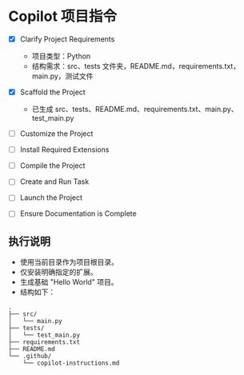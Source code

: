 
# Copilot 项目指令

- [x] Clarify Project Requirements
  - 项目类型：Python
  - 结构需求：src、tests 文件夹，README.md，requirements.txt，main.py，测试文件

- [x] Scaffold the Project
  - 已生成 src、tests、README.md、requirements.txt、main.py、test_main.py

- [ ] Customize the Project
- [ ] Install Required Extensions
- [ ] Compile the Project
- [ ] Create and Run Task
- [ ] Launch the Project
- [ ] Ensure Documentation is Complete

## 执行说明
- 使用当前目录作为项目根目录。
- 仅安装明确指定的扩展。
- 生成基础 "Hello World" 项目。
- 结构如下：

```
.
├── src/
│   └── main.py
├── tests/
│   └── test_main.py
├── requirements.txt
├── README.md
└── .github/
    └── copilot-instructions.md
```
